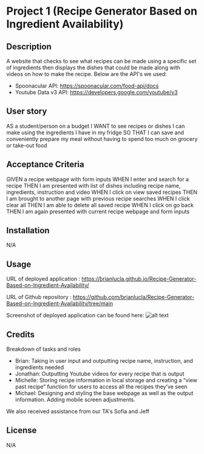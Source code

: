 # Project 1 (Recipe Generator Based on Ingredient Availability)
## Description
A website that checks to see what recipes can be made using a specific set of ingredients then displays the dishes that could be made along with videos on how to make the recipe. Below are the API's we used: 
- Spoonacular API: https://spoonacular.com/food-api/docs
- Youtube Data v3 API: https://developers.google.com/youtube/v3


## User story
AS  a student/person on a budget
I WANT to see recipes or dishes I can make using the ingredients I have in my fridge
SO THAT I can save and conveniently prepare my meal without having to spend too much on grocery or take-out food

## Acceptance Criteria
GIVEN a recipe webpage with form inputs
WHEN I enter and search for a recipe
THEN I am presented with list of dishes including recipe name, ingredients, instruction and video
WHEN I click on view saved recipes
THEN I am brought to another page with previous recipe searches
WHEN I click clear all
THEN I am able to delete all saved recipe
WHEN I click on go back
THEN I am again presented with current recipe webpage and form inputs

## Installation
N/A

## Usage
URL of deployed application : https://brianlucla.github.io/Recipe-Generator-Based-on-Ingredient-Availability/

URL of Github repository : https://github.com/brianlucla/Recipe-Generator-Based-on-Ingredient-Availability/tree/main

Screenshot of deployed application can be found here: ![alt text](./deployed%20page.jpg)

## Credits
Breakdown of tasks and roles
- Brian: Taking in user input and outputting recipe name, instruction, and ingredients needed
- Jonathan: Outputting Youtube videos for every recipe that is output
- Michelle: Storing recipe information in local storage and creating a “view past recipe” function for users to access all the recipes they’ve seen
- Michael: Designing and styling the base webpage as well as the output information. Adding mobile screen adjustments.

We also received assistance from our TA's Sofia and Jeff


## License
N/A
